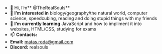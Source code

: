 - 👋 Hi, I’m** @TheRealSouls**
- 👀 **I’m interested in** biology/geography/the natural world, computer science, speedcubing, reading and doing stupid things with my friends
- 🌱 **I’m currently learning** JavaScript and how to impliment it into websites, HTML/CSS, studying for exams
-  📫 **Contacts:**
- **Email:** matas.roda@gmail.com
- **Discord:** realsouls
